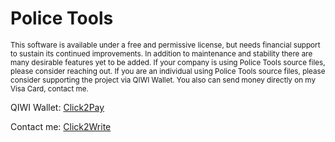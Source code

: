 Police Tools
=====
<sub>This software is available under a free and permissive license, but needs financial support to sustain its continued improvements. In addition to maintenance and stability there are many desirable features yet to be added. If your company is using Police Tools source files, please consider reaching out. If you are an individual using Police Tools source files, please consider supporting the project via QIWI Wallet. You also can send money directly on my Visa Card, contact me.</sub>


QIWI Wallet: [Click2Pay](https://qiwi.me/pakulichev)

Contact me: [Click2Write](https://t.me/pakulichev)
